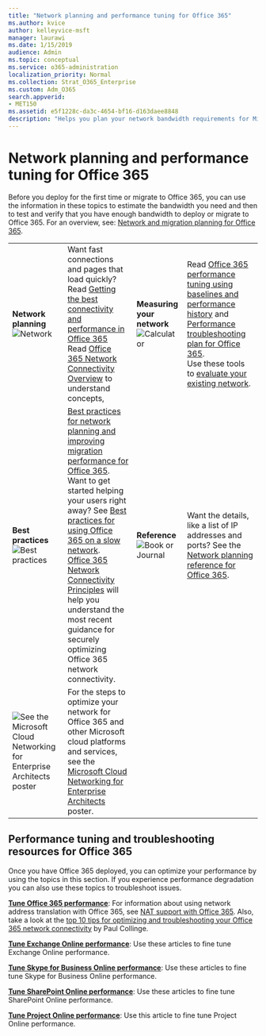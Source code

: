 ```yaml
---
title: "Network planning and performance tuning for Office 365"
ms.author: kvice
author: kelleyvice-msft
manager: laurawi
ms.date: 1/15/2019
audience: Admin
ms.topic: conceptual
ms.service: o365-administration
localization_priority: Normal
ms.collection: Strat_O365_Enterprise
ms.custom: Adm_O365
search.appverid: 
- MET150
ms.assetid: e5f1228c-da3c-4654-bf16-d163daee8848
description: "Helps you plan your network bandwidth requirements for Microsoft Office 365. Once you're deployed, return here to fine tune and troubleshoot Office 365 performance."
---
```


# Network planning and performance tuning for Office 365
Before you deploy for the first time or migrate to Office 365, you can use the information in these topics to estimate the bandwidth you need and then to test and verify that you have enough bandwidth to deploy or migrate to Office 365. For an overview, see: [Network and migration planning for Office 365](network-and-migration-planning.md).
  
|||||
|:-----|:-----|:-----|:-----|
|**Network planning** <br/> ![Network](media/5e9dcd06-601b-4b28-88dc-f524e7548794.png)           <br/> |Want fast connections and pages that load quickly?  <br/> Read [Getting the best connectivity and performance in Office 365](https://aka.ms/o365perfprinciples) <br/> Read [Office 365 Network Connectivity Overview](https://docs.microsoft.com/en-us/office365/enterprise/office-365-networking-overview) to understand concepts,  <br/> |**Measuring your network** <br/> ![Calculator](media/d690a132-4884-40eb-a918-526bb3dff3cc.png)           <br/> |Read [Office 365 performance tuning using baselines and performance history](performance-tuning-using-baselines-and-history.md) and [Performance troubleshooting plan for Office 365](performance-troubleshooting-plan.md).  <br/> Use these tools to [evaluate your existing network](network-and-migration-planning.md#calculators).  <br/> |
|**Best practices** <br/> ![Best practices](media/2a659a5c-1007-47d3-a6c6-a19e018ab29b.png)           <br/> |[Best practices for network planning and improving migration performance for Office 365](network-and-migration-planning.md#BestPractices). Want to get started helping your users right away? See [Best practices for using Office 365 on a slow network](https://support.office.com/article/fd16c8d2-4799-4c39-8fd7-045f06640166).  <br/> [Office 365 Network Connectivity Principles](https://aka.ms/o365networkingprinciples) will help you understand the most recent guidance for securely optimizing Office 365 network connectivity.  <br/> |**Reference** <br/> ![Book or Journal](media/56dff3c1-f605-48d8-811f-7d13ce639ecd.png)           <br/> |Want the details, like a list of IP addresses and ports? See the [Network planning reference for Office 365](network-and-migration-planning.md#NetReference).  <br/> |
|![See the Microsoft Cloud Networking for Enterprise Architects poster](media/3094be9f-2407-4fa5-896d-aa66ef7b9bb9.png)           <br/> |For the steps to optimize your network for Office 365 and other Microsoft cloud platforms and services, see the [Microsoft Cloud Networking for Enterprise Architects](https://aka.ms/cloudarchnetworking) poster.  <br/> |
   
## Performance tuning and troubleshooting resources for Office 365
<a name="apptuning"> </a>

Once you have Office 365 deployed, you can optimize your performance by using the topics in this section. If you experience performance degradation you can also use these topics to troubleshoot issues.
  
 **[Tune Office 365 performance](tune-office-365-performance.md)**: For information about using network address translation with Office 365, see [NAT support with Office 365](nat-support-with-office-365.md). Also, take a look at the [top 10 tips for optimizing and troubleshooting your Office 365 network connectivity](https://blogs.technet.com/b/onthewire/archive/2014/06/18/top-10-tips-for-optimising-amp-troubleshooting-your-office-365-network-connectivity.aspx) by Paul Collinge. 
  
 **[Tune Exchange Online performance](tune-exchange-online-performance.md)**: Use these articles to fine tune Exchange Online performance. 
  
 **[Tune Skype for Business Online performance](tune-skype-for-business-online-performance.md)**: Use these articles to fine tune Skype for Business Online performance. 
  
 **[Tune SharePoint Online performance](tune-sharepoint-online-performance.md)**: Use these articles to fine tune SharePoint Online performance. 
  
 **[Tune Project Online performance](https://support.office.com/article/12ba0ebd-c616-42e5-b9b6-cad570e8409c)**: Use this article to fine tune Project Online performance. 
  

